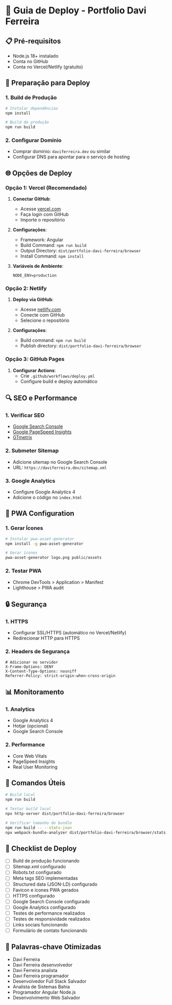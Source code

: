 # 🚀 Guia de Deploy - Portfolio Davi Ferreira

## 📋 Pré-requisitos

- Node.js 18+ instalado
- Conta no GitHub
- Conta no Vercel/Netlify (gratuito)

## 🔧 Preparação para Deploy

### 1. Build de Produção
```bash
# Instalar dependências
npm install

# Build de produção
npm run build
```

### 2. Configurar Domínio
- Comprar domínio: `daviferreira.dev` ou similar
- Configurar DNS para apontar para o serviço de hosting

## 🌐 Opções de Deploy

### Opção 1: Vercel (Recomendado)
1. **Conectar GitHub**:
   - Acesse [vercel.com](https://vercel.com)
   - Faça login com GitHub
   - Importe o repositório

2. **Configurações**:
   - Framework: Angular
   - Build Command: `npm run build`
   - Output Directory: `dist/portfolio-davi-ferreira/browser`
   - Install Command: `npm install`

3. **Variáveis de Ambiente**:
   ```
   NODE_ENV=production
   ```

### Opção 2: Netlify
1. **Deploy via GitHub**:
   - Acesse [netlify.com](https://netlify.com)
   - Conecte com GitHub
   - Selecione o repositório

2. **Configurações**:
   - Build command: `npm run build`
   - Publish directory: `dist/portfolio-davi-ferreira/browser`

### Opção 3: GitHub Pages
1. **Configurar Actions**:
   - Crie `.github/workflows/deploy.yml`
   - Configure build e deploy automático

## 🔍 SEO e Performance

### 1. Verificar SEO
- [Google Search Console](https://search.google.com/search-console)
- [Google PageSpeed Insights](https://pagespeed.web.dev/)
- [GTmetrix](https://gtmetrix.com/)

### 2. Submeter Sitemap
- Adicione sitemap no Google Search Console
- URL: `https://daviferreira.dev/sitemap.xml`

### 3. Google Analytics
- Configure Google Analytics 4
- Adicione o código no `index.html`

## 📱 PWA Configuration

### 1. Gerar Ícones
```bash
# Instalar pwa-asset-generator
npm install -g pwa-asset-generator

# Gerar ícones
pwa-asset-generator logo.png public/assets
```

### 2. Testar PWA
- Chrome DevTools > Application > Manifest
- Lighthouse > PWA audit

## 🔒 Segurança

### 1. HTTPS
- Configurar SSL/HTTPS (automático no Vercel/Netlify)
- Redirecionar HTTP para HTTPS

### 2. Headers de Segurança
```nginx
# Adicionar no servidor
X-Frame-Options: DENY
X-Content-Type-Options: nosniff
Referrer-Policy: strict-origin-when-cross-origin
```

## 📊 Monitoramento

### 1. Analytics
- Google Analytics 4
- Hotjar (opcional)
- Google Search Console

### 2. Performance
- Core Web Vitals
- PageSpeed Insights
- Real User Monitoring

## 🚀 Comandos Úteis

```bash
# Build local
npm run build

# Testar build local
npx http-server dist/portfolio-davi-ferreira/browser

# Verificar tamanho do bundle
npm run build -- --stats-json
npx webpack-bundle-analyzer dist/portfolio-davi-ferreira/browser/stats.json
```

## 📝 Checklist de Deploy

- [ ] Build de produção funcionando
- [ ] Sitemap.xml configurado
- [ ] Robots.txt configurado
- [ ] Meta tags SEO implementadas
- [ ] Structured data (JSON-LD) configurado
- [ ] Favicon e ícones PWA gerados
- [ ] HTTPS configurado
- [ ] Google Search Console configurado
- [ ] Google Analytics configurado
- [ ] Testes de performance realizados
- [ ] Testes de responsividade realizados
- [ ] Links sociais funcionando
- [ ] Formulário de contato funcionando

## 🎯 Palavras-chave Otimizadas

- Davi Ferreira
- Davi Ferreira desenvolvedor
- Davi Ferreira analista
- Davi Ferreira programador
- Desenvolvedor Full Stack Salvador
- Analista de Sistemas Bahia
- Programador Angular Node.js
- Desenvolvimento Web Salvador 